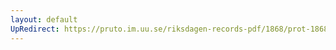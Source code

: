 ```yaml
---
layout: default
UpRedirect: https://pruto.im.uu.se/riksdagen-records-pdf/1868/prot-1868--fk--326.pdf
---
```

